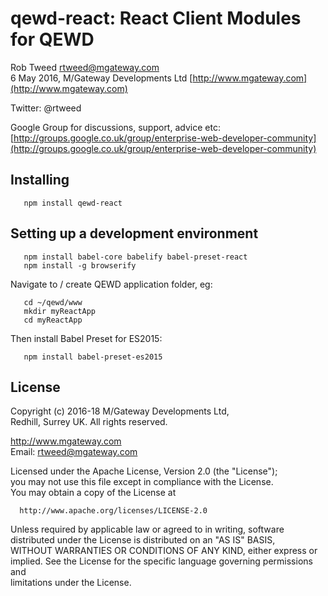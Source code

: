 # qewd-react: React Client Modules for QEWD
 
Rob Tweed <rtweed@mgateway.com>  
6 May 2016, M/Gateway Developments Ltd [http://www.mgateway.com](http://www.mgateway.com)  

Twitter: @rtweed

Google Group for discussions, support, advice etc: [http://groups.google.co.uk/group/enterprise-web-developer-community](http://groups.google.co.uk/group/enterprise-web-developer-community)


## Installing

       npm install qewd-react

## Setting up a development environment

       npm install babel-core babelify babel-preset-react
       npm install -g browserify

   Navigate to / create QEWD application folder, eg:

       cd ~/qewd/www
       mkdir myReactApp
       cd myReactApp

   Then install Babel Preset for ES2015:

       npm install babel-preset-es2015



## License

 Copyright (c) 2016-18 M/Gateway Developments Ltd,                           
 Redhill, Surrey UK.
 All rights reserved.          
                                                                           
  http://www.mgateway.com                                                  
  Email: rtweed@mgateway.com                                               
                                                                           
                                                                           
  Licensed under the Apache License, Version 2.0 (the "License");          
  you may not use this file except in compliance with the License.         
  You may obtain a copy of the License at                                  
                                                                           
      http://www.apache.org/licenses/LICENSE-2.0                           
                                                                           
  Unless required by applicable law or agreed to in writing, software      
  distributed under the License is distributed on an "AS IS" BASIS,        
  WITHOUT WARRANTIES OR CONDITIONS OF ANY KIND, either express or implied. 
  See the License for the specific language governing permissions and      
   limitations under the License.      
